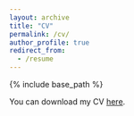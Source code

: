 ```yaml
---
layout: archive
title: "CV"
permalink: /cv/
author_profile: true
redirect_from:
  - /resume
---
```


{% include base_path %}

You can download my CV <a href="{{ '/files/cv.pdf' | relative_url }}" target="_blank" rel="noopener noreferrer">here</a>.
